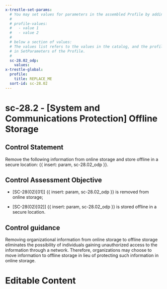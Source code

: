 ```yaml
---
x-trestle-set-params:
  # You may set values for parameters in the assembled Profile by adding
  #
  # profile-values:
  #   - value 1
  #   - value 2
  #
  # below a section of values:
  # The values list refers to the values in the catalog, and the profile-values represent values
  # in SetParameters of the Profile.
  #
  sc-28.02_odp:
    values:
x-trestle-global:
  profile:
    title: REPLACE_ME
  sort-id: sc-28.02
---
```


# sc-28.2 - \[System and Communications Protection\] Offline Storage

## Control Statement

Remove the following information from online storage and store offline in a secure location: {{ insert: param, sc-28.02_odp }}.

## Control Assessment Objective

- \[SC-28(02)[01]\] {{ insert: param, sc-28.02_odp }} is removed from online storage;

- \[SC-28(02)[02]\] {{ insert: param, sc-28.02_odp }} is stored offline in a secure location.

## Control guidance

Removing organizational information from online storage to offline storage eliminates the possibility of individuals gaining unauthorized access to the information through a network. Therefore, organizations may choose to move information to offline storage in lieu of protecting such information in online storage.

# Editable Content

<!-- Make additions and edits below -->
<!-- The above represents the contents of the control as received by the profile, prior to additions. -->
<!-- If the profile makes additions to the control, they will appear below. -->
<!-- The above markdown may not be edited but you may edit the content below, and/or introduce new additions to be made by the profile. -->
<!-- If there is a yaml header at the top, parameter values may be edited. Use --set-parameters to incorporate the changes during assembly. -->
<!-- The content here will then replace what is in the profile for this control, after running profile-assemble. -->
<!-- The current profile has no added parts for this control, but you may add new ones here. -->
<!-- Each addition must have a heading either of the form ## Control my_addition_name -->
<!-- or ## Part a. (where the a. refers to one of the control statement labels.) -->
<!-- "## Control" parts are new parts added after the statement part. -->
<!-- "## Part" parts are new parts added into the top-level statement part with that label. -->
<!-- Subparts may be added with nested hash levels of the form ### My Subpart Name -->
<!-- underneath the parent ## Control or ## Part being added -->
<!-- See https://ibm.github.io/compliance-trestle/tutorials/ssp_profile_catalog_authoring/ssp_profile_catalog_authoring for guidance. -->
